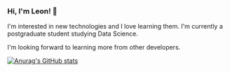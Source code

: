 ### Hi, I'm Leon! 👋

I'm interested in new technologies and I love learning them. I'm currently a postgraduate student studying Data Science.

I'm looking forward to learning more from other developers.

[![Anurag's GitHub stats](https://github-readme-stats.vercel.app/api?username=kchleon&show_icons=true&count_private=true&theme=tokyonight&icon_color=blue&border_radius=20)](https://github.com/anuraghazra/github-readme-stats)


<!--
**kchleon/kchleon** is a ✨ _special_ ✨ repository because its `README.md` (this file) appears on your GitHub profile.

Here are some ideas to get you started:

- 🔭 I’m currently working on ...
- 🌱 I’m currently learning ...
- 👯 I’m looking to collaborate on ...
- 🤔 I’m looking for help with ...
- 💬 Ask me about ...
- 📫 How to reach me: ...
- 😄 Pronouns: ...
- ⚡ Fun fact: ...
-->
